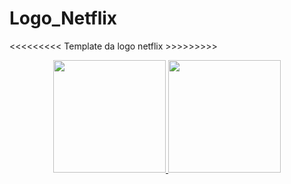 # Logo_Netflix

<<<<<<<<<  Template da logo netflix  >>>>>>>>>

<div align="center">
  <a href="https://github.com/AndreJoas/logoNetflix.git">
  <img height="180em" src="https://github-readme-stats.vercel.app/api?username=AndreJoas/logoNetflix&show_icons=true&theme=dark&include_all_commits=true&count_private=true"/>
  <img height="180em" src="https://github-readme-stats.vercel.app/api/top-langs/?username=AndreJoas/logoNetflix&layout=compact&langs_count=7&theme=dark"/>
</div>
